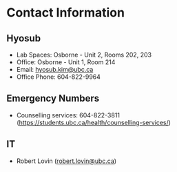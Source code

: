 # Contact Information

## Hyosub
- Lab Spaces: Osborne - Unit 2, Rooms 202, 203  
- Office: Osborne - Unit 1, Room 214  
- Email: hyosub.kim@ubc.ca  
- Office Phone: 604-822-9964 

## Emergency Numbers
- Counselling services: 604-822-3811 (https://students.ubc.ca/health/counselling-services/)

## IT
- Robert Lovin (robert.lovin@ubc.ca)